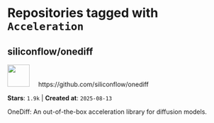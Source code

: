 # Repositories tagged with `Acceleration`


## siliconflow/onediff


<a href='https://github.com/siliconflow/onediff'>
<img src="https://avatars.githubusercontent.com/u/143005960?v=4" width="50" height="50"></a> &nbsp; &nbsp; https://github.com/siliconflow/onediff

**Stars**: `1.9k` | **Created at**: `2025-08-13`


OneDiff: An out-of-the-box acceleration library for diffusion models.
